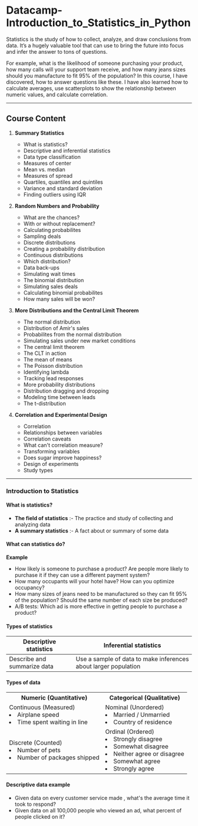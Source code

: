 # Datacamp-Introduction_to_Statistics_in_Python
 Statistics is the study of how to collect, analyze, and draw conclusions from data. It’s a hugely valuable tool that can use to bring the future into focus and infer the answer to tons of questions. 


For example, what is the likelihood of someone purchasing your product, how many calls will your support team receive, and how many jeans sizes should you manufacture to fit 95% of the population? In this course, I have discovered, how to answer questions like these. I have also learned how to calculate averages, use scatterplots to show the relationship between numeric values, and calculate correlation. 


---

## Course Content

1. **Summary Statistics**
    - What is statistics?
    - Descriptive and inferential statistics
    - Data type classification
    - Measures of center
    - Mean vs. median
    - Measures of spread
    - Quartiles, quantiles and quintiles
    - Variance and standard deviation
    - Finding outliers using IQR


2. **Random Numbers and Probability**
    - What are the chances?
    - With or without replacement?
    - Calculating probabilites
    - Sampling deals
    - Discrete distributions
    - Creating a probability distribution
    - Continuous distributions
    - Which distribution?
    - Data back-ups
    - Simulating wait times
    - The binomial distribution
    - Simulating sales deals
    - Calculating binomial probabilites
    - How many sales will be won?


3. **More Distributions and the Central Limit Theorem**
    - The normal distribution
    - Distribution of Amir's sales
    - Probabilites from the normal distribution
    - Simulating sales under new market conditions
    - The central limit theorem
    - The CLT in action
    - The mean of means
    - The Poisson distribution
    - Identifying lambda
    - Tracking lead responses
    - More probability distributions
    - Distribution dragging and dropping
    - Modeling time between leads
    - The t-distribution


4. **Correlation and Experimental Design**
    - Correlation
    - Relationships between variables
    - Correlation caveats
    - What can't correlation measure?
    - Transforming variables
    - Does sugar improve happiness?
    - Design of experiments
    - Study types


---

### Introduction to Statistics

#### What is statistics?

- **The field of statistics** :- The practice and study of collecting and analyzing data
- **A summary statistics** :- A fact about or summary of some data

#### What can statistics do?

**Example**


- How likely is someone to purchase a product? Are people more likely to purchase it if they can use a different payment system?
- How many occupants will your hotel have? How can you optimize occupancy?
- How many sizes of jeans need to be manufactured so they can fit 95% of the population? Should the same number of each size be produced?
- A/B tests: Which ad is more effective in getting people to purchase a product?

#### Types of statistics

| Descriptive statistics | Inferential statistics|
| ---------------------- | --------------------- |
| Describe and summarize data | Use a sample of data to make inferences about larger population |

#### Types of data

<table>
<tr>
<th>Numeric (Quantitative)</th>
<th>Categorical (Qualitative)</th>
</tr>
<tr>
<td>Continuous (Measured)</br><li>Airplane speed</li> <li>Time spent waiting in line</li></td>
<td>Nominal (Unordered)</br><li>Married / Unmarried</li> <li>Country of residence</li></td>
</tr>
<tr>
<td>Discrete (Counted)</br> <li>Number of pets</li><li>Number of packages shipped</li></td>
<td>Ordinal (Ordered)</br><li>Strongly disagree</li> <li>Somewhat disagree</li> <li>Neither agree or disagree</li> <li>Somewhat agree</li><li>Strongly agree</li></td>
</tr>
</table>

#### Descriptive data example

- Given data on every customer service made , what's the average time it took to respond?
- Given data on all 100,000 people who viewed an ad, what percent of people clicked on it?